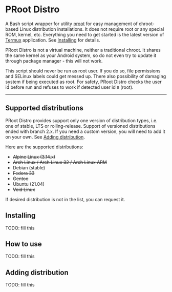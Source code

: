 # PRoot Distro

A Bash script wrapper for utility [proot] for easy management of chroot-based
Linux distribution installations. It does not require root or any special ROM,
kernel, etc. Everything you need to get started is the latest version of
[Termux] application. See [Installing](#installation) for details.

PRoot Distro is not a virtual machine, neither a traditional chroot. It shares
the same kernel as your Android system, so do not even try to update it through
package manager - this will not work.

This script should never be run as root user. If you do so, file permissions
and SELinux labels could get messed up. There also possibility of damaging
system if being executed as root. For safety, PRoot Distro checks the user id
before run and refuses to work if detected user id `0` (root).

***

## Supported distributions

PRoot Distro provides support only one version of distribution types, i.e. one
of stable, LTS or rolling-release. Support of versioned distributions ended
with branch 2.x. If you need a custom version, you will need to add it on your
own. See [Adding distribution](#adding-distribution).

Here are the supported distributions:

* ~~Alpine Linux (3.14.x)~~
* ~~Arch Linux / Arch Linux 32 / Arch Linux ARM~~
* Debian (stable)
* ~~Fedora 33~~
* ~~Gentoo~~
* Ubuntu (21.04)
* ~~Void Linux~~

If desired distribution is not in the list, you can request it.

## Installing

TODO: fill this

## How to use

TODO: fill this

## Adding distribution

TODO: fill this

[Termux]: <https://termux.com>
[proot]: <https://github.com/termux/proot>
